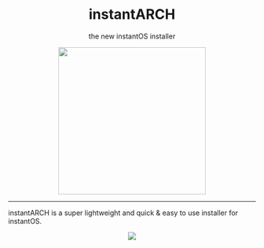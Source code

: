 <div align="center">
    <h1>instantARCH</h1>
    <p>the new instantOS installer</p>
    <img width="300" height="300" src="https://media.githubusercontent.com/media/instantOS/instantLOGO/master/png/arch.png">
</div>

----------

instantARCH is a super lightweight and quick & easy to use installer for instantOS.

<p align="center">
  <img src="https://media.githubusercontent.com/media/instantOS/instantLOGO/master/screeenshots/instantarch.png">
</p>
